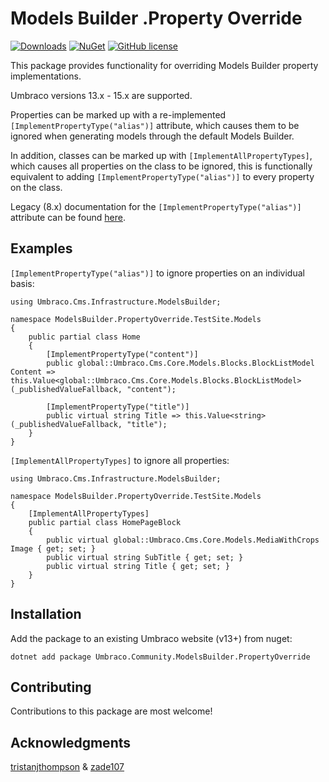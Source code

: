 # Models Builder .Property Override 

[![Downloads](https://img.shields.io/nuget/dt/Umbraco.Community.ModelsBuilder.PropertyOverride?color=cc9900)](https://www.nuget.org/packages/Umbraco.Community.ModelsBuilder.PropertyOverride/)
[![NuGet](https://img.shields.io/nuget/vpre/Umbraco.Community.ModelsBuilder.PropertyOverride?color=0273B3)](https://www.nuget.org/packages/Umbraco.Community.ModelsBuilder.PropertyOverride)
[![GitHub license](https://img.shields.io/github/license/Gibe/Umbraco.Community.ModelsBuilder.PropertyOverride?color=8AB803)](../LICENSE)

This package provides functionality for overriding Models Builder property implementations.

Umbraco versions 13.x - 15.x are supported.

Properties can be marked up with a re-implemented `[ImplementPropertyType("alias")]` attribute, which causes them to be ignored when generating models through the default Models Builder.

In addition, classes can be marked up with `[ImplementAllPropertyTypes]`, which causes all properties on the class to be ignored, this is functionally equivalent to adding `[ImplementPropertyType("alias")]` to every property on the class.

Legacy (8.x) documentation for the `[ImplementPropertyType("alias")]` attribute can be found [here](https://our.umbraco.com/Documentation/Reference/Templating/Modelsbuilder/Control-Generation-vpre8_5#implement-property-type).

## Examples

`[ImplementPropertyType("alias")]` to ignore properties on an individual basis:

```
using Umbraco.Cms.Infrastructure.ModelsBuilder;

namespace ModelsBuilder.PropertyOverride.TestSite.Models
{
    public partial class Home
    {
        [ImplementPropertyType("content")]
        public global::Umbraco.Cms.Core.Models.Blocks.BlockListModel Content => this.Value<global::Umbraco.Cms.Core.Models.Blocks.BlockListModel>(_publishedValueFallback, "content");

        [ImplementPropertyType("title")]
        public virtual string Title => this.Value<string>(_publishedValueFallback, "title");
    }
}
```

`[ImplementAllPropertyTypes]` to ignore all properties:

```
using Umbraco.Cms.Infrastructure.ModelsBuilder;

namespace ModelsBuilder.PropertyOverride.TestSite.Models
{
    [ImplementAllPropertyTypes]
    public partial class HomePageBlock 
    {
        public virtual global::Umbraco.Cms.Core.Models.MediaWithCrops Image { get; set; }
        public virtual string SubTitle { get; set; }
        public virtual string Title { get; set; }
    }
}
```

## Installation

Add the package to an existing Umbraco website (v13+) from nuget:

`dotnet add package Umbraco.Community.ModelsBuilder.PropertyOverride`

## Contributing

Contributions to this package are most welcome!

## Acknowledgments

[tristanjthompson](https://github.com/tristanjthompson) & [zade107](http://github/zade107)